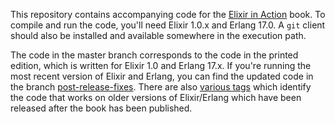 This repository contains accompanying code for the [Elixir in Action](http://www.manning.com/juric/) book. To compile and run the code, you'll need Elixir 1.0.x and Erlang 17.0. A `git` client should also be installed and available somewhere in the execution path.

The code in the master branch corresponds to the code in the printed edition, which is written for Elixir 1.0 and Erlang 17.x. If you're running the most recent version of Elixir and Erlang, you can find the updated code in the branch [post-release-fixes](https://github.com/sasa1977/elixir-in-action/tree/post-release-fixes). There are also [various tags](https://github.com/sasa1977/elixir-in-action/releases) which identify the code that works on older versions of Elixir/Erlang which have been released after the book has been published.
